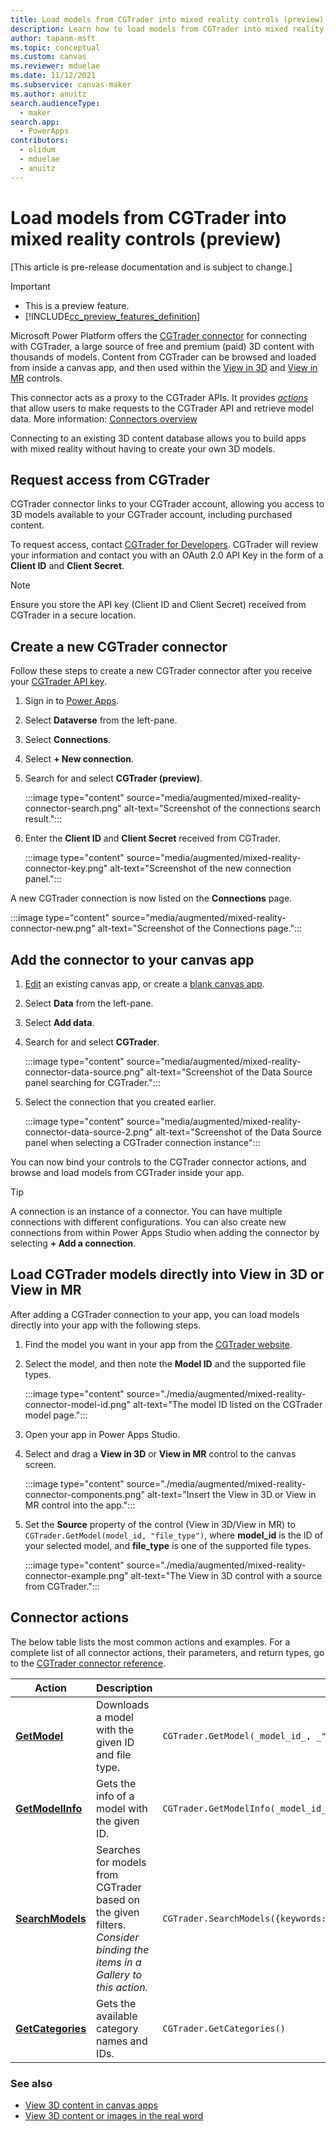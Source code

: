 ```yaml
---
title: Load models from CGTrader into mixed reality controls (preview)
description: Learn how to load models from CGTrader into mixed reality controls
author: tapanm-msft
ms.topic: conceptual
ms.custom: canvas
ms.reviewer: mduelae
ms.date: 11/12/2021
ms.subservice: canvas-maker
ms.author: anuitz
search.audienceType: 
  - maker
search.app: 
  - PowerApps
contributors:
  - olidum
  - mduelae
  - anuitz
---
```


# Load models from CGTrader into mixed reality controls (preview)

[This article is pre-release documentation and is subject to change.]

> [!IMPORTANT]
> - This is a preview feature.
> - [!INCLUDE[cc_preview_features_definition](../../includes/cc-preview-features-definition.md)]

Microsoft Power Platform offers the [CGTrader connector](/connectors/cgtrader/) for connecting with CGTrader, a large source of free and premium (paid) 3D content with thousands of models. Content from CGTrader can be browsed and loaded from inside a canvas app, and then used within the [View in 3D](mixed-reality-component-view-3d.md) and [View in MR](mixed-reality-component-view-mr.md) controls.

This connector acts as a proxy to the CGTrader APIs. It provides [_actions_](/connectors/connectors#actions) that allow users to make requests to the CGTrader API and retrieve model data. More information: [Connectors overview](/connectors/custom-connectors/use-custom-connector-powerapps)

Connecting to an existing 3D content database allows you to build apps with mixed reality without having to create your own 3D models.

## Request access from CGTrader

CGTrader connector links to your CGTrader account, allowing you access to 3D models available to your CGTrader account, including purchased content. 

To request access, contact [CGTrader for Developers](https://www.cgtrader.com/developers). CGTrader will review your information and contact you with an OAuth 2.0 API Key in the form of a **Client ID** and **Client Secret**.

> [!NOTE]
> Ensure you store the API key (Client ID and Client Secret) received from CGTrader in a secure location.

## Create a new CGTrader connector

Follow these steps to create a new CGTrader connector after you receive your [CGTrader API key](#request-access-from-cgtrader).

1. Sign in to [Power Apps](https://make.powerapps.com/).

1. Select **Dataverse** from the left-pane.

1. Select **Connections**.

1. Select **+ New connection**.

1. Search for and select **CGTrader (preview)**.

    :::image type="content" source="media/augmented/mixed-reality-connector-search.png" alt-text="Screenshot of the connections search result.":::

1. Enter the **Client ID** and **Client Secret** received from CGTrader.

    :::image type="content" source="media/augmented/mixed-reality-connector-key.png" alt-text="Screenshot of the new connection panel.":::

A new CGTrader connection is now listed on the **Connections** page.

:::image type="content" source="media/augmented/mixed-reality-connector-new.png" alt-text="Screenshot of the Connections page.":::

## Add the connector to your canvas app

1. [Edit](edit-app.md) an existing canvas app, or create a [blank canvas app](add-data-connection.md#open-a-blank-app).

1. Select **Data** from the left-pane.

1. Select **Add data**.

1. Search for and select **CGTrader**.

    :::image type="content" source="media/augmented/mixed-reality-connector-data-source.png" alt-text="Screenshot of the Data Source panel searching for CGTrader.":::

1. Select the connection that you created earlier.

    :::image type="content" source="media/augmented/mixed-reality-connector-data-source-2.png" alt-text="Screenshot of the Data Source panel when selecting a CGTrader connection instance":::

You can now bind your controls to the CGTrader connector actions, and browse and load models from CGTrader inside your app.

> [!TIP]
> A connection is an instance of a connector. You can have multiple connections with different configurations. You can also create new connections from within Power Apps Studio when adding the connector by selecting **+ Add a connection**.

## Load CGTrader models directly into View in 3D or View in MR

After adding a CGTrader connection to your app, you can load models directly into your app with the following steps.

1. Find the model you want in your app from the [CGTrader website](https://www.cgtrader.com/).

1. Select the model, and then note the **Model ID** and the supported file types.

    :::image type="content" source="./media/augmented/mixed-reality-connector-model-id.png" alt-text="The model ID listed on the CGTrader model page.":::

1. Open your app in Power Apps Studio.

1. Select and drag a **View in 3D** or **View in MR** control to the canvas screen.

    :::image type="content" source="./media/augmented/mixed-reality-connector-components.png" alt-text="Insert the View in 3D or View in MR control into the app.":::

1. Set the **Source** property of the control (View in 3D/View in MR) to `CGTrader.GetModel(model_id, "file_type")`, where **model_id** is the ID of your selected model, and **file_type** is one of the supported file types.

    :::image type="content" source="./media/augmented/mixed-reality-connector-example.png" alt-text="The View in 3D control with a source from CGTrader.":::

## Connector actions

The below table lists the most common actions and examples. For a complete list of all connector actions, their parameters, and return types, go to the [CGTrader connector reference](/connectors/cgtrader/#actions).

| Action | Description | Example |
|--|--|--|
| **[GetModel](/connectors/cgtrader/#downloads-a-model-with-the-given-id-and-file-type.)** | Downloads a model with the given ID and file type. | `CGTrader.GetModel(_model_id_, _"file_type"_)` |
| **[GetModelInfo](/connectors/cgtrader/#gets-the-info-of-a-model-with-the-given-id.)** | Gets the info of a model with the given ID. | `CGTrader.GetModelInfo(_model_id_)` |
| **[SearchModels](/connectors/cgtrader/#searches-for-models-from-cgtrader-based-on-the-given-filters.)** | Searches for models from CGTrader based on the given filters. _Consider binding the items in a Gallery to this action._ | `CGTrader.SearchModels({keywords:"_keywords_",extensions:"_file_types_"}).Models` |
| **[GetCategories](/connectors/cgtrader/#gets-the-available-category-names-and-ids.)** | Gets the available category names and IDs. | `CGTrader.GetCategories()` |

### See also

- [View 3D content in canvas apps](mixed-reality-component-view-3d.md) <br>
- [View 3D content or images in the real word](mixed-reality-component-view-mr.md)

